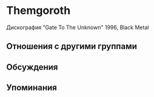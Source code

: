 # Themgoroth

Дискография
"Gate To The Unknown" 1996, Black Metal

## Отношения с другими группами


## Обсуждения


## Упоминания

